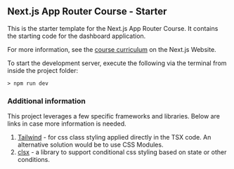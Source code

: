 ## Next.js App Router Course - Starter

This is the starter template for the Next.js App Router Course. It contains the starting code for the dashboard application.

For more information, see the [course curriculum](https://nextjs.org/learn) on the Next.js Website.

To start the development server, execute the following via the terminal from inside the project folder:
```
> npm run dev
```

### Additional information
This project leverages a few specific frameworks and libraries.  Below are links in case more information is needed.

1. [Tailwind](https://tailwindcss.com/) - for css class styling applied directly in the TSX code.  An alternative solution would be to use CSS Modules.
2. [clsx](https://www.npmjs.com/package/clsx) - a library to support conditional css styling based on state or other conditions.
